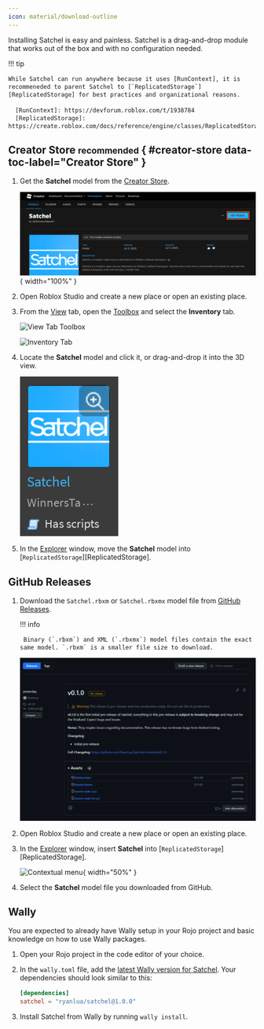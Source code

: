 ```yaml
---
icon: material/download-outline
---
```


Installing Satchel is easy and painless. Satchel is a drag-and-drop module that works out of the box and with no configuration needed.

!!! tip

    While Satchel can run anywhere because it uses [RunContext], it is recommeneded to parent Satchel to [`ReplicatedStorage`][ReplicatedStorage] for best practices and organizational reasons.

      [RunContext]: https://devforum.roblox.com/t/1938784
      [ReplicatedStorage]: https://create.roblox.com/docs/reference/engine/classes/ReplicatedStorage

## Creator Store <small>recommended</small> { #creator-store data-toc-label="Creator Store" }

1. Get the **Satchel** model from the [Creator Store].

    ![Creator Store](assets/creator-store.png){ width="100%" }

1. Open Roblox Studio and create a new place or open an existing place.

1. From the [View] tab, open the [Toolbox] and select the **Inventory** tab.

    ![View Tab Toolbox](https://prod.docsiteassets.roblox.com/assets/studio/general/View-Tab-Toolbox.png)

    ![Inventory Tab](https://prod.docsiteassets.roblox.com/assets/studio/toolbox/Inventory-Tab.png)

1. Locate the **Satchel** model and click it, or drag-and-drop it into the 3D view.

    ![Toolbox](assets/store-card.png)

1. In the [Explorer] window, move the **Satchel** model into [`ReplicatedStorage`][ReplicatedStorage].

  [Creator Store]: https://create.roblox.com/store/asset/13947506401
  [View]: https://create.roblox.com/docs/studio/view-tab
  [Toolbox]: https://create.roblox.com/docs/projects/assets/toolbox
  [Explorer]: https://create.roblox.com/docs/studio/explorer

## GitHub Releases

1. Download the `Satchel.rbxm` or `Satchel.rbxmx` model file from [GitHub Releases].

    !!! info

        Binary (`.rbxm`) and XML (`.rbxmx`) model files contain the exact same model. `.rbxm` is a smaller file size to download.

    ![GitHub Release](assets/github-releases.png)

1. Open Roblox Studio and create a new place or open an existing place.

1. In the [Explorer] window, insert **Satchel** into [`ReplicatedStorage`][ReplicatedStorage].

    ![Contextual menu](https://prod.docsiteassets.roblox.com/assets/studio/explorer/Context-Menu-Service.png){ width="50%" }

1. Select the **Satchel** model file you downloaded from GitHub.

  [GitHub Releases]: https://github.com/RyanLua/Satchel/releases

## Wally

You are expected to already have Wally setup in your Rojo project and basic knowledge on how to use Wally packages.

1. Open your Rojo project in the code editor of your choice.

1. In the `wally.toml` file, add the [latest Wally version for Satchel][Wally]. Your dependencies should look similar to this:

    ``` toml title="wally.toml"
    [dependencies]
    satchel = "ryanlua/satchel@1.0.0"
    ```

1. Install Satchel from Wally by running `wally install`.

  [Wally]: https://wally.run/package/ryanlua/satchel
